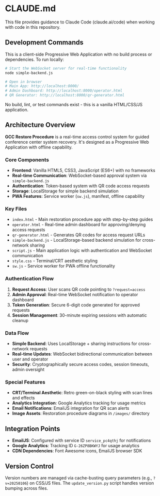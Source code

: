 # CLAUDE.md

This file provides guidance to Claude Code (claude.ai/code) when working with code in this repository.

## Development Commands

This is a client-side Progressive Web Application with no build process or dependencies. To run locally:

```bash
# Start the WebSocket server for real-time functionality
node simple-backend.js

# Open in browser
# Main App: http://localhost:8000/
# Admin Dashboard: http://localhost:8000/operator.html  
# QR Generator: http://localhost:8000/qr-generator.html
```

No build, lint, or test commands exist - this is a vanilla HTML/CSS/JS application.

## Architecture Overview

**GCC Restore Procedure** is a real-time access control system for guided conference center system recovery. It's designed as a Progressive Web Application with offline capability.

### Core Components

- **Frontend**: Vanilla HTML5, CSS3, JavaScript (ES6+) with no frameworks
- **Real-time Communication**: WebSocket-based approval system via `simple-backend.js`
- **Authentication**: Token-based system with QR code access requests
- **Storage**: LocalStorage for simple backend simulation
- **PWA Features**: Service worker (`sw.js`), manifest, offline capability

### Key Files

- `index.html` - Main restoration procedure app with step-by-step guides
- `operator.html` - Real-time admin dashboard for approving/denying access requests
- `qr-generator.html` - Generates QR codes for access request URLs
- `simple-backend.js` - LocalStorage-based backend simulation for cross-network sharing
- `script.js` - Main application logic with authentication and WebSocket communication
- `style.css` - Terminal/CRT aesthetic styling
- `sw.js` - Service worker for PWA offline functionality

### Authentication Flow

1. **Request Access**: User scans QR code pointing to `?request=access`
2. **Admin Approval**: Real-time WebSocket notification to operator dashboard
3. **Token Generation**: Secure 6-digit code generated for approved requests  
4. **Session Management**: 30-minute expiring sessions with automatic cleanup

### Data Flow

- **Simple Backend**: Uses LocalStorage + sharing instructions for cross-network requests
- **Real-time Updates**: WebSocket bidirectional communication between user and operator
- **Security**: Cryptographically secure access codes, session timeouts, admin oversight

### Special Features

- **CRT/Terminal Aesthetic**: Retro green-on-black styling with scan lines and effects
- **Analytics Integration**: Google Analytics tracking for usage metrics
- **Email Notifications**: EmailJS integration for QR scan alerts
- **Image Assets**: Restoration procedure diagrams in `/images/` directory

## Integration Points

- **EmailJS**: Configured with service ID `service_pc4qthj` for notifications
- **Google Analytics**: Tracking ID `G-26ZP8BKWYJ` for usage analytics
- **CDN Dependencies**: Font Awesome icons, EmailJS browser SDK

## Version Control

Version numbers are managed via cache-busting query parameters (e.g., `?v=20250106`) on CSS/JS files. The `update_version.py` script handles version bumping across files.